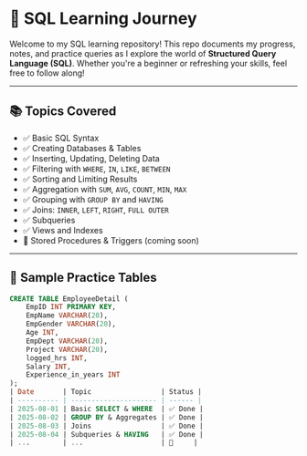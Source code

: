 # 🧠 SQL Learning Journey

Welcome to my SQL learning repository! This repo documents my progress, notes, and practice queries as I explore the world of **Structured Query Language (SQL)**. Whether you're a beginner or refreshing your skills, feel free to follow along!

---

## 📚 Topics Covered

- ✅ Basic SQL Syntax
- ✅ Creating Databases & Tables
- ✅ Inserting, Updating, Deleting Data
- ✅ Filtering with `WHERE`, `IN`, `LIKE`, `BETWEEN`
- ✅ Sorting and Limiting Results
- ✅ Aggregation with `SUM`, `AVG`, `COUNT`, `MIN`, `MAX`
- ✅ Grouping with `GROUP BY` and `HAVING`
- ✅ Joins: `INNER`, `LEFT`, `RIGHT`, `FULL OUTER`
- ✅ Subqueries
- ✅ Views and Indexes
- 🚧 Stored Procedures & Triggers (coming soon)

---

## 🧪 Sample Practice Tables

```sql
CREATE TABLE EmployeeDetail (
    EmpID INT PRIMARY KEY,
    EmpName VARCHAR(20),
    EmpGender VARCHAR(20),
    Age INT,
    EmpDept VARCHAR(20),
    Project VARCHAR(20),
    logged_hrs INT,
    Salary INT,
    Experience_in_years INT
);
| Date       | Topic                 | Status |
| ---------- | --------------------- | ------ |
| 2025-08-01 | Basic SELECT & WHERE  | ✅ Done |
| 2025-08-02 | GROUP BY & Aggregates | ✅ Done |
| 2025-08-03 | Joins                 | ✅ Done |
| 2025-08-04 | Subqueries & HAVING   | ✅ Done |
| ...        | ...                   | 🚧     |
